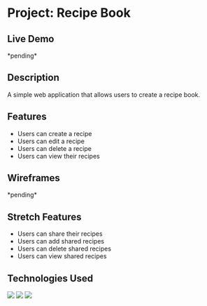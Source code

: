 <div>
<h1>Project: Recipe Book</h1>

<h2>Live Demo</h2>
<p>*pending*</p>

<h2>Description</h2>
<p>A simple web application that allows users to create a recipe book.</p>

<h2>Features</h2>
<ul>
  <li>Users can create a recipe</li>
  <li>Users can edit a recipe</li>
  <li>Users can delete a recipe</li>
  <li>Users can view their recipes</li>
 </ul>

<h2>Wireframes</h2>
<p>*pending*</p>

<h2>Stretch Features</h2>
<ul>
  <li>Users can share their recipes</li>
  <li>Users can add shared recipes</li>
  <li>Users can delete shared recipes</li>
  <li>Users can view shared recipes</li>
</ul>

<h2>Technologies Used</h2>
<img src="https://img.shields.io/badge/CSS3-1572B6?style=for-the-badge&logo=css3&logoColor=white">
<img src="https://img.shields.io/badge/HTML5-E34F26?style=for-the-badge&logo=html5&logoColor=white">
<img src="https://img.shields.io/badge/JavaScript-323330?style=for-the-badge&logo=javascript&logoColor=F7DF1E">
</div>

